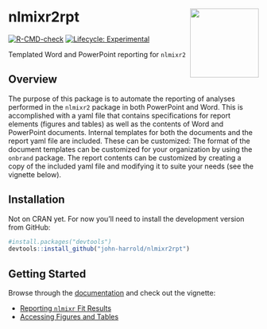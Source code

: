 
<!-- README.md is generated from README.Rmd. Please edit that file -->

# nlmixr2rpt <img src="man/figures/nlmixr2rpt_hex.png" align="right" width="138.5" />

<!-- badges: start -->

[![R-CMD-check](https://github.com/john-harrold/nlmixr2rpt/workflows/R-CMD-check/badge.svg)](https://github.com/john-harrold/nlmixr2rpt/actions)
[![Lifecycle:
Experimental](https://img.shields.io/badge/lifecycle-experimental-orange.svg)](https://lifecycle.r-lib.org/articles/stages.html)
<!---
[![CRAN checks](https://cranchecks.info/badges/summary/nlmixr2rpt)](https://cran.r-project.org/web/checks/check_results_nlmixr2rpt.html)
--> <!-- badges: end -->

Templated Word and PowerPoint reporting for `nlmixr2`

## Overview

The purpose of this package is to automate the reporting of analyses
performed in the `nlmixr2` package in both PowerPoint and Word. This is
accomplished with a yaml file that contains specifications for report
elements (figures and tables) as well as the contents of Word and
PowerPoint documents. Internal templates for both the documents and the
report yaml file are included. These can be customized: The format of
the document templates can be customized for your organization by using
the `onbrand` package. The report contents can be customized by creating
a copy of the included yaml file and modifying it to suite your needs
(see the vignette below).

## Installation

Not on CRAN yet. For now you’ll need to install the development version
from GitHub:

``` r
#install.packages("devtools") 
devtools::install_github("john-harrold/nlmixr2rpt")
```

## Getting Started

Browse through the
[documentation](https://john-harrold.github.io/nlmixr2rpt/) and check
out the vignette:

-   [Reporting `nlmixr` Fit
    Results](https://john-harrold.github.io/nlmixr2rpt/articles/Reporting_nlmixr_Fit_Results.html)
-   [Accessing Figures and
    Tables](https://john-harrold.github.io/nlmixr2rpt/articles/Accessing_Figures_and_Tables.html)
